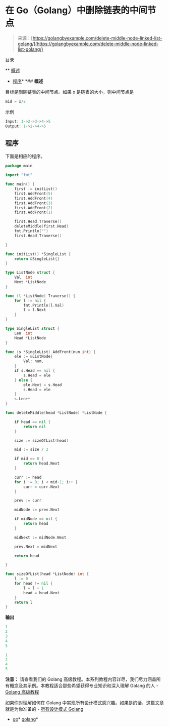 <!--yml

类别：未分类

日期：2024-10-13 06:47:32

-->

# 在 Go（Golang）中删除链表的中间节点

> 来源：[https://golangbyexample.com/delete-middle-node-linked-list-golang/](https://golangbyexample.com/delete-middle-node-linked-list-golang/)

目录

**   [概述](#Overview "Overview")

+   [程序](#Program "Program")*  *## **概述**

目标是删除链表的中间节点。如果 x 是链表的大小，则中间节点是

```go
mid = x/2
```

示例

```go
Input: 1->2->3->4->5
Output: 1->2->4->5
```

## **程序**

下面是相应的程序。

```go
package main

import "fmt"

func main() {
	first := initList()
	first.AddFront(5)
	first.AddFront(4)
	first.AddFront(3)
	first.AddFront(2)
	first.AddFront(1)

	first.Head.Traverse()
	deleteMiddle(first.Head)
	fmt.Println("")
	first.Head.Traverse()

}

func initList() *SingleList {
	return &SingleList{}
}

type ListNode struct {
	Val  int
	Next *ListNode
}

func (l *ListNode) Traverse() {
	for l != nil {
		fmt.Println(l.Val)
		l = l.Next
	}
}

type SingleList struct {
	Len  int
	Head *ListNode
}

func (s *SingleList) AddFront(num int) {
	ele := &ListNode{
		Val: num,
	}
	if s.Head == nil {
		s.Head = ele
	} else {
		ele.Next = s.Head
		s.Head = ele
	}
	s.Len++
}

func deleteMiddle(head *ListNode) *ListNode {

	if head == nil {
		return nil
	}

	size := sizeOfList(head)

	mid := size / 2

	if mid == 0 {
		return head.Next
	}

	curr := head
	for i := 0; i < mid-1; i++ {
		curr = curr.Next
	}

	prev := curr

	midNode := prev.Next

	if midNode == nil {
		return head
	}

	midNext := midNode.Next

	prev.Next = midNext

	return head

}

func sizeOfList(head *ListNode) int {
	l := 0
	for head != nil {
		l = l + 1
		head = head.Next
	}
	return l
}
```

**输出**

```go
1
2
3
4
5

1
2
4
5
```

**注意：** 请查看我们的 Golang 高级教程。本系列教程内容详尽，我们尽力涵盖所有概念及其示例。本教程适合那些希望获得专业知识和深入理解 Golang 的人 - [Golang 高级教程](https://golangbyexample.com/golang-comprehensive-tutorial/)

如果你对理解如何在 Golang 中实现所有设计模式感兴趣。如果是的话，这篇文章就是为你准备的 - [所有设计模式 Golang](https://golangbyexample.com/all-design-patterns-golang/)

+   [go](https://golangbyexample.com/tag/go/)*   [golang](https://golangbyexample.com/tag/golang/)*
